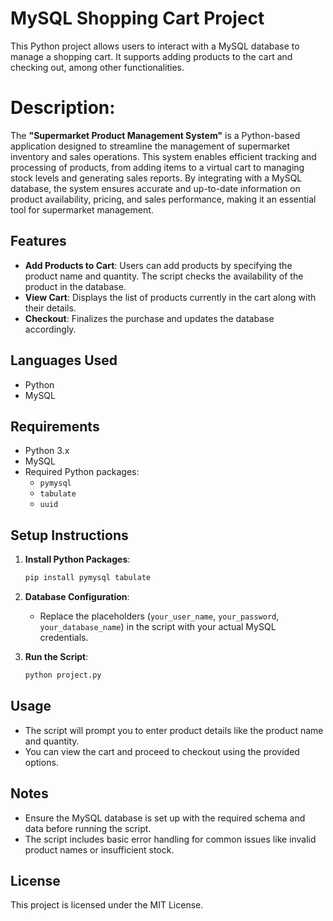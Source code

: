 
# MySQL Shopping Cart Project

This Python project allows users to interact with a MySQL database to manage a shopping cart. It supports adding products to the cart and checking out, among other functionalities.

# Description:

The **"Supermarket Product Management System"** is a Python-based application designed to streamline the management of supermarket inventory and sales operations. This system enables efficient tracking and processing of products, from adding items to a virtual cart to managing stock levels and generating sales reports. By integrating with a MySQL database, the system ensures accurate and up-to-date information on product availability, pricing, and sales performance, making it an essential tool for supermarket management.


## Features

- **Add Products to Cart**: Users can add products by specifying the product name and quantity. The script checks the availability of the product in the database.
- **View Cart**: Displays the list of products currently in the cart along with their details.
- **Checkout**: Finalizes the purchase and updates the database accordingly.

## Languages Used

- Python
- MySQL

  
## Requirements

- Python 3.x
- MySQL
- Required Python packages:
  - `pymysql`
  - `tabulate`
  - `uuid`

## Setup Instructions

1. **Install Python Packages**:
    ```bash
    pip install pymysql tabulate
    ```

2. **Database Configuration**:
    - Replace the placeholders (`your_user_name`, `your_password`, `your_database_name`) in the script with your actual MySQL credentials.

3. **Run the Script**:
    ```bash
    python project.py
    ```

## Usage

- The script will prompt you to enter product details like the product name and quantity.
- You can view the cart and proceed to checkout using the provided options.

## Notes

- Ensure the MySQL database is set up with the required schema and data before running the script.
- The script includes basic error handling for common issues like invalid product names or insufficient stock.

## License

This project is licensed under the MIT License.


